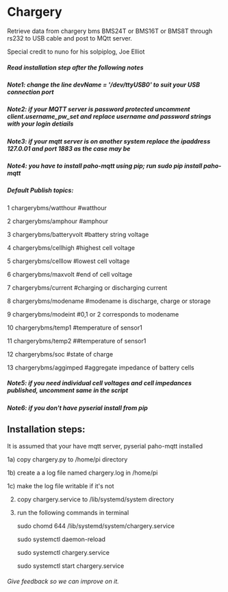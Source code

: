 # Chargery
Retrieve data from chargery bms BMS24T or BMS16T or BMS8T through rs232 to USB cable and post to MQtt server. 

Special credit to nuno for his solpiplog, Joe Elliot
##### Read installation step after the following notes 

##### Note1: change the line devName = '/dev/ttyUSB0' to suit your USB connection port

##### Note2: if your MQTT server is password protected uncomment client.username_pw_set and replace username and password strings with your login detiails

##### Note3: if your mqtt server is on another system replace the ipaddress 127.0.01 and port 1883 as the case may be

##### Note4: you have to install paho-mqtt using pip; run sudo pip install paho-mqtt


##### Default Publish topics: 
1 chargerybms/watthour #watthour

2 chargerybms/amphour #amphour 

3 chargerybms/batteryvolt #battery string voltage

4 chargerybms/cellhigh #highest cell voltage

5 chargerybms/celllow #lowest cell voltage

6 chargerybms/maxvolt #end of cell voltage

7 chargerybms/current #charging or discharging current

8 chargerybms/modename #modename is discharge, charge or storage

9 chargerybms/modeint #0,1 or 2 corresponds to modename

10 chargerybms/temp1 #temperature of sensor1

11 chargerybms/temp2 ##temperature of sensor1

12 chargerybms/soc #state of charge

13 chargerybms/aggimped #aggregate impedance of battery cells


##### Note5: if you need individual cell voltages and cell impedances published, uncomment same in the script

##### Note6: if you don't have pyserial install from pip


## Installation steps:

It is assumed that your have mqtt server, pyserial paho-mqtt installed

1a) copy chargery.py to /home/pi directory

1b) create a a log file named chargery.log in /home/pi

1c) make the log file writable if it's not


2) copy chargery.service to /lib/systemd/system directory

3) run the following commands  in terminal

	sudo chomd 644 /lib/systemd/system/chargery.service
	
	sudo systemctl daemon-reload
	
	sudo systemctl chargery.service
	
	sudo systemctl start chargery.service
	


###### Give feedback so we can improve on it.


